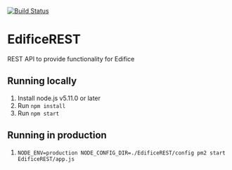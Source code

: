 [![Build Status](https://travis-ci.org/RobertHerhold/EdificeREST.svg?branch=master)](https://travis-ci.org/RobertHerhold/EdificeREST)

# EdificeREST
REST API to provide functionality for Edifice

## Running locally
1. Install node.js v5.11.0 or later
1. Run `npm install`
1. Run `npm start`

## Running in production
1. `NODE_ENV=production NODE_CONFIG_DIR=./EdificeREST/config pm2 start EdificeREST/app.js`

